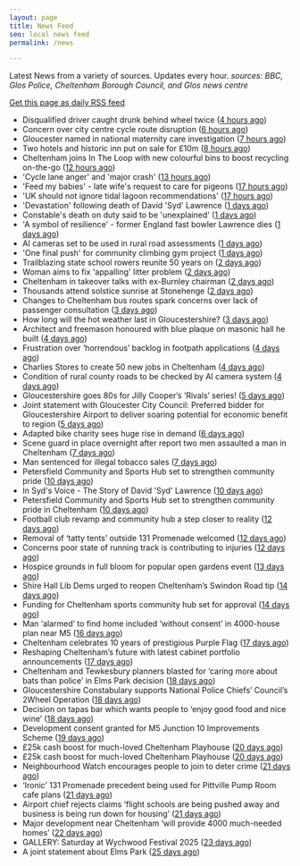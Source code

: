 ```yaml
---
layout: page
title: News Feed
seo: local news feed
permalink: /news

---
```


Latest News from a variety of sources. Updates every hour.
_sources: BBC, Glos Police, Cheltenham Borough Council, and Glos news centre_

[Get this page as daily RSS feed](/daily.rss)

<!-- news_marker starts -->
- Disqualified driver caught drunk behind wheel twice ([4 hours ago](https://www.bbc.com/news/articles/c0k75jkm43zo))
- Concern over city centre cycle route disruption ([6 hours ago](https://www.bbc.com/news/articles/cdez9y99k77o))
- Gloucester named in national maternity care investigation ([7 hours ago](https://www.bbc.com/news/articles/c994x95yygyo))
- Two hotels and historic inn put on sale for £10m ([8 hours ago](https://www.bbc.com/news/articles/c5y0vl7v84xo))
- Cheltenham joins In The Loop with new colourful bins to boost recycling on-the-go ([12 hours ago](https://www.cheltenham.gov.uk/news/article/3022/cheltenham_joins_in_the_loop_with_new_colourful_bins_to_boost_recycling_on-the-go))
- 'Cycle lane anger' and 'major crash' ([13 hours ago](https://www.bbc.com/news/articles/cy0w90d8dn6o))
- 'Feed my babies' - late wife's request to care for pigeons ([17 hours ago](https://www.bbc.com/news/videos/cn5kz4470rqo))
- 'UK should not ignore tidal lagoon recommendations' ([17 hours ago](https://www.bbc.com/news/articles/cvgd5ey411mo))
- 'Devastation' following death of David 'Syd' Lawrence ([1 days ago](https://www.bbc.com/news/articles/cvg9r0j5g08o))
- Constable's death on duty said to be 'unexplained' ([1 days ago](https://www.bbc.com/news/articles/c39z0d12k88o))
- 'A symbol of resilience' - former England fast bowler Lawrence dies ([1 days ago](https://www.bbc.com/sport/cricket/articles/c07d973k0zzo))
- AI cameras set to be used in rural road assessments ([1 days ago](https://www.bbc.com/news/articles/c62g921l14jo))
- 'One final push' for community climbing gym project ([1 days ago](https://www.bbc.com/news/articles/cx2v55q5kpeo))
- Trailblazing state school rowers reunite 50 years on ([2 days ago](https://www.bbc.com/news/articles/ce9xgerg0n5o))
- Woman aims to fix 'appalling' litter problem ([2 days ago](https://www.bbc.com/news/articles/cqjq05rv191o))
- Cheltenham in takeover talks with ex-Burnley chairman ([2 days ago](https://www.bbc.com/sport/football/articles/ckg3v5135meo))
- Thousands attend solstice sunrise at Stonehenge ([2 days ago](https://www.bbc.com/news/articles/cg75gp1y233o))
- Changes to Cheltenham bus routes spark concerns over lack of passenger consultation ([3 days ago](https://gloucesternewscentre.co.uk/changes-to-cheltenham-bus-routes-spark-concerns-over-lack-of-passenger-consultation/))
- How long will the hot weather last in Gloucestershire? ([3 days ago](https://www.bbc.co.uk/sounds/play/p0lkf1rq))
- Architect and freemason honoured with blue plaque on masonic hall he built ([4 days ago](https://gloucesternewscentre.co.uk/architect-and-freemason-honoured-with-blue-plaque-on-masonic-hall-he-built/))
- Frustration over ‘horrendous’ backlog in footpath applications ([4 days ago](https://gloucesternewscentre.co.uk/frustration-over-horrendous-backlog-in-footpath-applications/))
- Charlies Stores to create 50 new jobs in Cheltenham ([4 days ago](https://gloucesternewscentre.co.uk/charlies-stores-to-create-50-new-jobs-in-cheltenham/))
- Condition of rural county roads to be checked by AI camera system ([4 days ago](https://gloucesternewscentre.co.uk/condition-of-rural-county-roads-to-be-checked-by-ai-camera-system/))
- Gloucestershire goes 80s for Jilly Cooper’s ‘Rivals’ series! ([5 days ago](https://www.bbc.co.uk/sounds/play/p0ljxnh1))
- Joint statement with Gloucester City Council: Preferred bidder for Gloucestershire Airport to deliver soaring potential for economic benefit to region ([5 days ago](https://www.cheltenham.gov.uk/news/article/3021/joint_statement_with_gloucester_city_council_preferred_bidder_for_gloucestershire_airport_to_deliver_soaring_potential_for_economic_benefit_to_region))
- Adapted bike charity sees huge rise in demand ([6 days ago](https://www.bbc.co.uk/sounds/play/p0ljrsvr))
- Scene guard in place overnight after report two men assaulted a man in Cheltenham ([7 days ago](https://gloucesternewscentre.co.uk/scene-guard-in-place-overnight-after-report-two-men-assaulted-a-man-in-cheltenham/))
- Man sentenced for illegal tobacco sales ([7 days ago](https://gloucesternewscentre.co.uk/man-sentenced-for-illegal-tobacco-sales/))
- Petersfield Community and Sports Hub set to strengthen community pride ([10 days ago](https://gloucesternewscentre.co.uk/petersfield-community-and-sports-hub-set-to-strengthen-community-pride/))
- In Syd's Voice - The Story of David 'Syd' Lawrence ([10 days ago](https://www.bbc.co.uk/sounds/play/p0lj4vvq))
- Petersfield Community and Sports Hub set to strengthen community pride in Cheltenham ([10 days ago](https://www.cheltenham.gov.uk/news/article/3020/petersfield_community_and_sports_hub_set_to_strengthen_community_pride_in_cheltenham))
- Football club revamp and community hub a step closer to reality ([12 days ago](https://gloucesternewscentre.co.uk/football-club-revamp-and-community-hub-a-step-closer-to-reality/))
- Removal of ‘tatty tents’ outside 131 Promenade welcomed ([12 days ago](https://gloucesternewscentre.co.uk/removal-of-tatty-tents-outside-131-promenade-welcomed/))
- Concerns poor state of running track is contributing to injuries ([12 days ago](https://gloucesternewscentre.co.uk/concerns-poor-state-of-running-track-is-contributing-to-injuries/))
- Hospice grounds in full bloom for popular open gardens event ([13 days ago](https://gloucesternewscentre.co.uk/hospice-grounds-in-full-bloom-for-popular-open-gardens-event/))
- Shire Hall Lib Dems urged to reopen Cheltenham’s Swindon Road tip ([14 days ago](https://gloucesternewscentre.co.uk/shire-hall-lib-dems-urged-to-reopen-cheltenhams-swindon-road-tip/))
- Funding for Cheltenham sports community hub set for approval ([14 days ago](https://gloucesternewscentre.co.uk/funding-for-cheltenham-sports-community-hub-set-for-approval/))
- Man ‘alarmed’ to find home included ‘without consent’ in 4000-house plan near M5 ([16 days ago](https://gloucesternewscentre.co.uk/man-alarmed-to-find-home-included-without-consent-in-4000-house-plan-near-m5/))
- Cheltenham celebrates 10 years of prestigious Purple Flag ([17 days ago](https://www.cheltenham.gov.uk/news/article/3019/cheltenham_celebrates_10_years_of_prestigious_purple_flag))
- Reshaping Cheltenham’s future with latest cabinet portfolio announcements ([17 days ago](https://www.cheltenham.gov.uk/news/article/3018/reshaping_cheltenhams_future_with_latest_cabinet_portfolio_announcements))
- Cheltenham and Tewkesbury planners blasted for ‘caring more about bats than police’ in Elms Park decision ([18 days ago](https://gloucesternewscentre.co.uk/cheltenham-and-tewkesbury-planners-blasted-for-caring-more-about-bats-than-police-in-elms-park-decision/))
- Gloucestershire Constabulary supports National Police Chiefs’ Council’s 2Wheel Operation ([18 days ago](https://gloucesternewscentre.co.uk/gloucestershire-constabulary-supports-national-police-chiefs-councils-2wheel-operation/))
- Decision on tapas bar which wants people to ‘enjoy good food and nice wine’ ([18 days ago](https://gloucesternewscentre.co.uk/decision-on-tapas-bar-which-wants-people-to-enjoy-good-food-and-nice-wine/))
- Development consent granted for M5 Junction 10 Improvements Scheme ([19 days ago](https://gloucesternewscentre.co.uk/development-consent-granted-for-m5-junction-10-improvements-scheme/))
- £25k cash boost for much-loved Cheltenham Playhouse ([20 days ago](https://gloucesternewscentre.co.uk/25k-cash-boost-for-much-loved-cheltenham-playhouse/))
- £25k cash boost for much-loved Cheltenham Playhouse ([20 days ago](https://www.cheltenham.gov.uk/news/article/3017/25k_cash_boost_for_much-loved_cheltenham_playhouse))
- Neighbourhood Watch encourages people to join to deter crime ([21 days ago](https://gloucesternewscentre.co.uk/neighbourhood-watch-encourages-people-to-join-to-deter-crime/))
- ‘Ironic’ 131 Promenade precedent being used for Pittville Pump Room cafe plans ([21 days ago](https://gloucesternewscentre.co.uk/ironic-131-promenade-precedent-being-used-for-pittville-pump-room-cafe-plans/))
- Airport chief rejects claims ‘flight schools are being pushed away and business is being run down for housing’ ([21 days ago](https://gloucesternewscentre.co.uk/airport-chief-rejects-claims-flight-schools-are-being-pushed-away-and-business-is-being-run-down-for-housing/))
- Major development near Cheltenham ‘will provide 4000 much-needed homes’ ([22 days ago](https://gloucesternewscentre.co.uk/major-development-near-cheltenham-will-provide-4000-much-needed-homes/))
- GALLERY: Saturday at Wychwood Festival 2025 ([23 days ago](https://gloucesternewscentre.co.uk/gallery-saturday-at-wychwood-festival-2025/))
- A joint statement about Elms Park ([25 days ago](https://www.cheltenham.gov.uk/news/article/3015/a_joint_statement_about_elms_park))

<!-- news_marker ends -->
